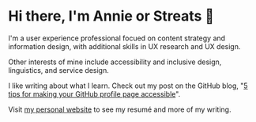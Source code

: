 # Hi there, I'm Annie or Streats 👋
I'm a user experience professional focued on content strategy and information design, with additional skills in UX research and UX design.

Other interests of mine include accessibility and inclusive design, linguistics, and service design.

I like writing about what I learn. Check out my post on the GitHub blog, "[5 tips for making your GitHub profile page accessible](https://github.blog/2023-10-26-5-tips-for-making-your-github-profile-page-accessible/)".

Visit [my personal website](https://streats.github.io/) to see my resumé and more of my writing.
